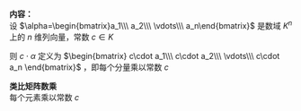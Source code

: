 **内容：**  
设 $\alpha=\begin{bmatrix}a_1\\\ a_2\\\ \vdots\\\ a_n\end{bmatrix}$ 是数域 $K^n$ 上的 $n$ 维列向量，常数 $c\in K$   
  
则 $c\cdot\alpha$ 定义为 $\begin{bmatrix}  
c\cdot a_1\\\ c\cdot a_2\\\ \vdots\\\ c\cdot a_n  
\end{bmatrix}$ ，即每个分量乘以常数 $c$   
  
**类比矩阵数乘**  
每个元素乘以常数 $c$   
